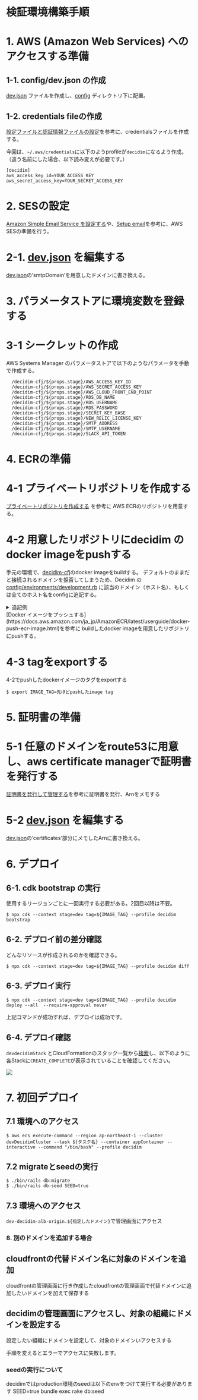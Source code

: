 # 検証環境構築手順

# 1. AWS (Amazon Web Services) へのアクセスする準備

## 1-1. config/dev.json の作成

[dev.json](../config/dev.json) ファイルを作成し、[config](../config) ディレクトリ下に配置。

## 1-2. credentials fileの作成

[設定ファイルと認証情報ファイルの設定](https://docs.aws.amazon.com/ja_jp/cli/latest/userguide/cli-configure-files.html)を参考に、credentialsファイルを作成する。


今回は、`~/.aws/credentials`に以下のようprofileが`decidim`になるよう作成。（違う名前にした場合、以下読み変えが必要です。）
```
[decidim]
aws_access_key_id=YOUR_ACCESS_KEY
aws_secret_access_key=YOUR_SECRET_ACCESS_KEY
```

# 2. SESの設定
[Amazon Simple Email Service を設定する](https://docs.aws.amazon.com/ja_jp/ses/latest/dg/setting-up.html)や、[Setup email](https://docs.aws.amazon.com/ja_jp/ses/latest/dg/setting-up.html)を参考に、AWS SESの準備を行う。

# 2-1. [dev.json](../config/dev.json) を編集する
[dev.json](../config/dev.json)の’smtpDomain’を用意したドメインに書き換える。


# 3. パラメータストアに環境変数を登録する

# 3-1 シークレットの作成
AWS Systems Manager のパラメータストアで以下のようなパラメータを手動で作成する。

```
  /decidim-cfj/${props.stage}/AWS_ACCESS_KEY_ID
  /decidim-cfj/${props.stage}/AWS_SECRET_ACCESS_KEY
  /decidim-cfj/${props.stage}/AWS_CLOUD_FRONT_END_POINT
  /decidim-cfj/${props.stage}/RDS_DB_NAME
  /decidim-cfj/${props.stage}/RDS_USERNAME
  /decidim-cfj/${props.stage}/RDS_PASSWORD
  /decidim-cfj/${props.stage}/SECRET_KEY_BASE
  /decidim-cfj/${props.stage}/NEW_RELIC_LICENSE_KEY
  /decidim-cfj/${props.stage}/SMTP_ADDRESS
  /decidim-cfj/${props.stage}/SMTP_USERNAME
  /decidim-cfj/${props.stage}/SLACK_API_TOKEN
```

# 4. ECRの準備

# 4-1 プライベートリポジトリを作成する
[プライベートリポジトリを作成する](https://docs.aws.amazon.com/ja_jp/AmazonECR/latest/userguide/repository-create.html) を参考に AWS ECRのリポジトリを用意する。

# 4-2 用意したリポジトリにdecidim の docker imageをpushする
手元の環境で、[decidim-cfj](https://github.com/codeforjapan/decidim-cfj)のdocker imageをbuildする。
デフォルトのままだと接続されるドメインを拒否してしまうため、Decidim の [config/environments/development.rb](https://github.com/codeforjapan/decidim-cfj/blob/main/config/environments/development.rb) に該当のドメイン（ホスト名）、もしくは全てのホスト名をconfigに追記する。

<details>
<summary>追記例</summary>

#### `something_your_domain.example.com` を許可する場合

```
  config.hosts << "something_your_domain.example.com"
  # No precompilation on demand on first request
end
```

#### 全てのホスト名を許可する場合

```
  config.hosts.clear
  # No precompilation on demand on first request
end
```

#### この問題で発生するエラー例

```
Blocked host: something_your_domain.example.com
To allow requests to local.example.com make sure it is a valid hostname (containing only numbers, letters, dashes and dots), then add the following to your environment configuration:
```

![image (8)](https://github.com/codeforjapan/decidim-cfj-cdk/assets/561613/658fce09-8d1f-49d1-b9e7-48ab5b15f13d)

</details>
[Docker イメージをプッシュする](https://docs.aws.amazon.com/ja_jp/AmazonECR/latest/userguide/docker-push-ecr-image.html)を参考に
buildしたdocker imageを用意したリポジトリにpushする。

# 4-3 tagをexportする
4-2でpushしたdockerイメージのタグをexportする
```console
$ export IMAGE_TAG=先ほどpushしたimage tag
```

# 5. 証明書の準備

# 5-1 任意のドメインをroute53に用意し、aws certificate managerで証明書を発行する
[証明書を発行して管理する](https://docs.aws.amazon.com/ja_jp/acm/latest/userguide/gs.html)を参考に証明書を発行、Arnをメモする

# 5-2 [dev.json](../config/dev.json) を編集する
[dev.json](../config/dev.json)の’certificates’部分にメモしたArnに書き換える。

# 6. デプロイ

## 6-1. cdk bootstrap の実行

使用するリージョンごとに一回実行する必要がある。2回目以降は不要。

```console
$ npx cdk --context stage=dev tag=${IMAGE_TAG} --profile decidim bootstrap
```

## 6-2. デプロイ前の差分確認

どんなリソースが作成されるのかを確認できる。

```console
$ npx cdk --context stage=dev tag=${IMAGE_TAG} --profile decidim diff  
```

## 6-3. デプロイ実行

```console
$ npx cdk --context stage=dev tag=${IMAGE_TAG} --profile decidim deploy --all  --require-approval never
```

上記コマンドが成功すれば、デプロイは成功です。

## 6-4. デプロイ確認

`devdecidimStack` とCloudFormationのスタック一覧から[検索](https://ap-northeast-1.console.aws.amazon.com/cloudformation/home?region=ap-northeast-1#/stacks?filteringStatus=active&filteringText=devdecidimStack&viewNested=true&hideStacks=false&stackId=)し、以下のように各Stackに`CREATE_COMPLETE`が表示されていることを確認してください。

<img src="images/dev/cloudformation.png">

# 7. 初回デプロイ 

## 7.1 環境へのアクセス
```console
$ aws ecs execute-command --region ap-northeast-1 --cluster devDecidimCluster --task ${タスク名} --container appContainer --interactive --command "/bin/bash" --profile decidim
```

## 7.2 migrateとseedの実行
```console
$ ./bin/rails db:migrate
$ ./bin/rails db:seed SEED=true
```

## 7.3 環境へのアクセス
``dev-decidim-alb-origin.${指定したドメイン}``で管理画面にアクセス

### 8. 別のドメインを追加する場合

## cloudfrontの代替ドメイン名に対象のドメインを追加
cloudfrontの管理画面に行き作成したcloudfrontの管理画面で代替ドメインに追加したいドメインを加えて保存する

## decidimの管理画面にアクセスし、対象の組織にドメインを設定する
設定したい組織にドメインを設定して、対象のドメインいアクセスする

手順を変えるとエラーでアクセスに失敗します。

### seedの実行について
decidimではproduction環境のseedは以下のenvをつけて実行する必要があります
SEED=true bundle exec rake db:seed
